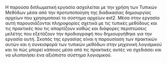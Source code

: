 Η παρούσα διπλωματική εργασία ασχολείται με την χρήση των Τυπικών Μεθόδων μέσα από
την προτυποποίηση της διαδικασίας δημιουργίας αρχείων που χρησιμοποιεί το σύστημα
αρχείων ext2. Μέσα στην εργασία αυτή παρουσιάζονται πληροφορίες σχετικά με τις τυπικές
μεθόδους και τις πρακτικές που τις απαρτίζουν καθώς και διάφορες περιπτώσεις μελέτης που
εξετάζουν την προδιαγραφή που δημιουργήθηκε για την εργασία αυτή. Σκοπός της εργασίας
είναι η παρουσίαση των πρακτικών αυτών και η συνεισφορά των τυπικών μεθόδων στην
μηχανική λογισμικού και το πώς μπορεί κάποιος μέσα από τις πρακτικές αυτές να σχεδιάσει
και να υλοποιήσει ένα αξιόπιστο σύστημα λογισμικού.
